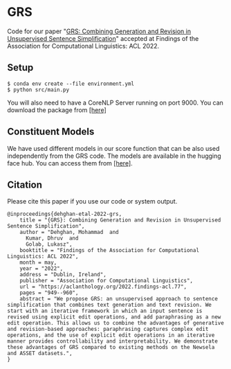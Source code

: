 # GRS
Code for our paper "[GRS: Combining Generation and Revision in Unsupervised Sentence Simplification](https://aclanthology.org/2022.findings-acl.77)" accepted at Findings of the Association for Computational Linguistics: ACL 2022.




## Setup
```
$ conda env create --file environment.yml
$ python src/main.py
```
You will also need to have a CoreNLP Server running on port 9000. You can download the package from [[here]](https://stanfordnlp.github.io/CoreNLP/download.html)

## Constituent Models
<!-- The models are mentioned below and are available in the hugging face hub. -->
We have used different models in our score function that can be also used independently from the GRS code. The models are available in the hugging face hub. You can access them from [[here]](https://huggingface.co/imohammad12).
<!-- 
### Text Simplicity
This model assigns a simplicity score to a given sentence. Consider that this model is unsupervised.  -->


## Citation
Please cite this paper if you use our code or system output.

```
@inproceedings{dehghan-etal-2022-grs,
    title = "{GRS}: Combining Generation and Revision in Unsupervised Sentence Simplification",
    author = "Dehghan, Mohammad  and
      Kumar, Dhruv  and
      Golab, Lukasz",
    booktitle = "Findings of the Association for Computational Linguistics: ACL 2022",
    month = may,
    year = "2022",
    address = "Dublin, Ireland",
    publisher = "Association for Computational Linguistics",
    url = "https://aclanthology.org/2022.findings-acl.77",
    pages = "949--960",
    abstract = "We propose GRS: an unsupervised approach to sentence simplification that combines text generation and text revision. We start with an iterative framework in which an input sentence is revised using explicit edit operations, and add paraphrasing as a new edit operation. This allows us to combine the advantages of generative and revision-based approaches: paraphrasing captures complex edit operations, and the use of explicit edit operations in an iterative manner provides controllability and interpretability. We demonstrate these advantages of GRS compared to existing methods on the Newsela and ASSET datasets.",
}
```
